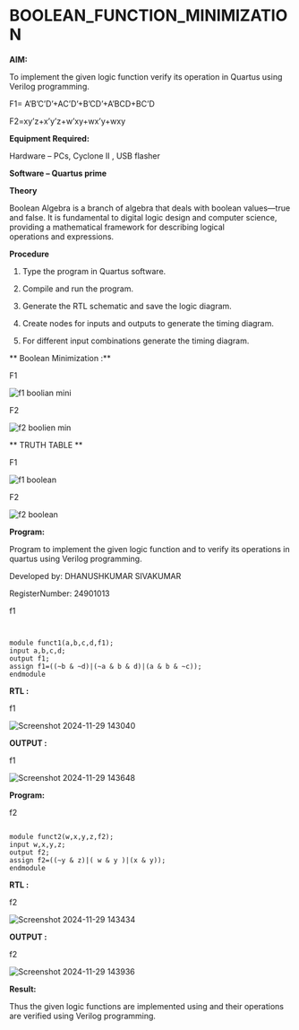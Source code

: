 # BOOLEAN_FUNCTION_MINIMIZATION

**AIM:**

To implement the given logic function verify its operation in Quartus using Verilog programming.

F1= A’B’C’D’+AC’D’+B’CD’+A’BCD+BC’D 

F2=xy’z+x’y’z+w’xy+wx’y+wxy

**Equipment Required:**

Hardware – PCs, Cyclone II , USB flasher

**Software – Quartus prime**

**Theory**

Boolean Algebra is a branch of algebra that deals with boolean values—true and false. It is fundamental to digital logic design and computer science, providing a mathematical framework for describing logical operations and expressions.

**Procedure**

1.	Type the program in Quartus software.

2.	Compile and run the program.

3.	Generate the RTL schematic and save the logic diagram.

4.	Create nodes for inputs and outputs to generate the timing diagram.

5.	For different input combinations generate the timing diagram.
   
   
** Boolean Minimization :**

F1

![f1 boolian mini](https://github.com/user-attachments/assets/281038e7-4ef1-4a70-9606-c3140725e9d7)


F2

![f2 boolien min](https://github.com/user-attachments/assets/8e069c7e-9dfc-462f-b24f-db5de84488e9)

** TRUTH TABLE **

F1

![f1 boolean](https://github.com/user-attachments/assets/610be2f2-ce77-4728-913e-667d7a1adc83)

F2

![f2 boolean](https://github.com/user-attachments/assets/137026fc-9993-4e14-b59e-49249c475278)


**Program:**

 Program to implement the given logic function and to verify its operations in quartus using Verilog programming. 

Developed by:  DHANUSHKUMAR SIVAKUMAR

RegisterNumber:  24901013


f1

```


module funct1(a,b,c,d,f1);
input a,b,c,d;
output f1;
assign f1=((~b & ~d)|(~a & b & d)|(a & b & ~c));
endmodule

```

**RTL :**

f1

![Screenshot 2024-11-29 143040](https://github.com/user-attachments/assets/e6dce803-5ebe-4e2c-a4d4-8c0fe98aaeaf)


**OUTPUT :**

f1


![Screenshot 2024-11-29 143648](https://github.com/user-attachments/assets/da00320f-1c36-4422-ae0f-58f3add8368f)


**Program:**

f2

```

module funct2(w,x,y,z,f2);
input w,x,y,z;
output f2;
assign f2=((~y & z)|( w & y )|(x & y));
endmodule

```

**RTL :**

f2

![Screenshot 2024-11-29 143434](https://github.com/user-attachments/assets/ba16f251-a745-4b2d-9f6c-76344727b932)


**OUTPUT :**

f2

![Screenshot 2024-11-29 143936](https://github.com/user-attachments/assets/3197226d-b3ee-490d-be3a-d98c42bc3e4e)



**Result:**

Thus the given logic functions are implemented using and their operations are verified using Verilog programming.

